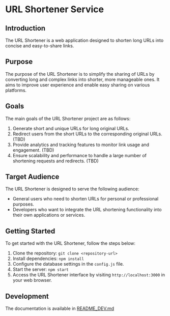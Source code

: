 # URL Shortener Service

## Introduction

The URL Shortener is a web application designed to shorten long URLs into concise and easy-to-share links.

## Purpose

The purpose of the URL Shortener is to simplify the sharing of URLs by converting long and complex links into shorter,
more manageable ones. It aims to improve user experience and enable easy sharing on various platforms.

## Goals

The main goals of the URL Shortener project are as follows:

1. Generate short and unique URLs for long original URLs.
2. Redirect users from the short URLs to the corresponding original URLs. (TBD)
3. Provide analytics and tracking features to monitor link usage and engagement. (TBD)
4. Ensure scalability and performance to handle a large number of shortening requests and redirects. (TBD)

## Target Audience

The URL Shortener is designed to serve the following audience:

- General users who need to shorten URLs for personal or professional purposes.
- Developers who want to integrate the URL shortening functionality into their own applications or services.

## Getting Started

To get started with the URL Shortener, follow the steps below:

1. Clone the repository: `git clone <repository-url>`
2. Install dependencies: `npm install`
3. Configure the database settings in the `config.js` file.
4. Start the server: `npm start`
5. Access the URL Shortener interface by visiting `http://localhost:3000` in your web browser.

## Development

The documentation is available in [README_DEV.md](./README_DEV.md)

